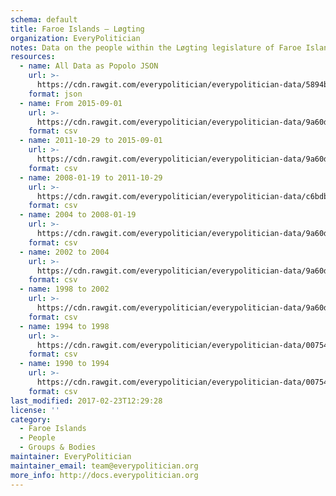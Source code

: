 ```yaml
---
schema: default
title: Faroe Islands — Løgting
organization: EveryPolitician
notes: Data on the people within the Løgting legislature of Faroe Islands.
resources:
  - name: All Data as Popolo JSON
    url: >-
      https://cdn.rawgit.com/everypolitician/everypolitician-data/5894b2ad6e1ecfe842063267dab74099c08a4b61/data/Faroe_Islands/Logting/ep-popolo-v1.0.json
    format: json
  - name: From 2015-09-01
    url: >-
      https://cdn.rawgit.com/everypolitician/everypolitician-data/9a60d7531fafffc59ebda02bb151eae62df57994/data/Faroe_Islands/Logting/term-2015.csv
    format: csv
  - name: 2011-10-29 to 2015-09-01
    url: >-
      https://cdn.rawgit.com/everypolitician/everypolitician-data/9a60d7531fafffc59ebda02bb151eae62df57994/data/Faroe_Islands/Logting/term-2011.csv
    format: csv
  - name: 2008-01-19 to 2011-10-29
    url: >-
      https://cdn.rawgit.com/everypolitician/everypolitician-data/c6bdb982b99bb68e84a756fd18da0daf18e1d9b1/data/Faroe_Islands/Logting/term-2008.csv
    format: csv
  - name: 2004 to 2008-01-19
    url: >-
      https://cdn.rawgit.com/everypolitician/everypolitician-data/9a60d7531fafffc59ebda02bb151eae62df57994/data/Faroe_Islands/Logting/term-2004.csv
    format: csv
  - name: 2002 to 2004
    url: >-
      https://cdn.rawgit.com/everypolitician/everypolitician-data/9a60d7531fafffc59ebda02bb151eae62df57994/data/Faroe_Islands/Logting/term-2002.csv
    format: csv
  - name: 1998 to 2002
    url: >-
      https://cdn.rawgit.com/everypolitician/everypolitician-data/9a60d7531fafffc59ebda02bb151eae62df57994/data/Faroe_Islands/Logting/term-1998.csv
    format: csv
  - name: 1994 to 1998
    url: >-
      https://cdn.rawgit.com/everypolitician/everypolitician-data/007547d714b196f7f6332b5add2b8402b387b5c7/data/Faroe_Islands/Logting/term-1994.csv
    format: csv
  - name: 1990 to 1994
    url: >-
      https://cdn.rawgit.com/everypolitician/everypolitician-data/007547d714b196f7f6332b5add2b8402b387b5c7/data/Faroe_Islands/Logting/term-1990.csv
    format: csv
last_modified: 2017-02-23T12:29:28
license: ''
category:
  - Faroe Islands
  - People
  - Groups & Bodies
maintainer: EveryPolitician
maintainer_email: team@everypolitician.org
more_info: http://docs.everypolitician.org
---
```

